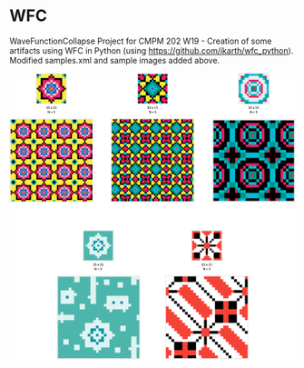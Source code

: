 # WFC
WaveFunctionCollapse Project for CMPM 202 W19 - Creation of some artifacts using WFC in Python (using https://github.com/ikarth/wfc_python). Modified samples.xml and sample images added above. 

![](Tiles.png)
